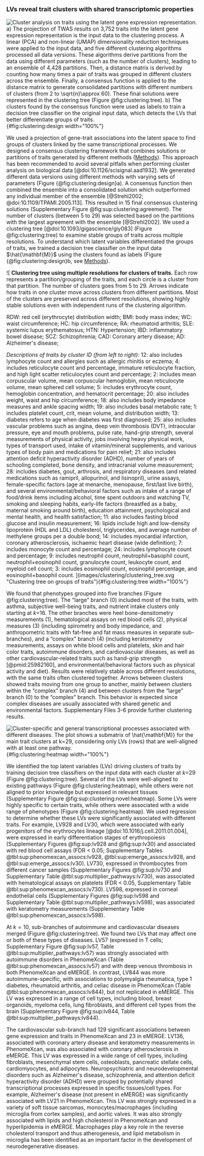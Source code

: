 ### LVs reveal trait clusters with shared transcriptomic properties

![
**Cluster analysis on traits using the latent gene expression representation.**
**a)** The projection of TWAS results on 3,752 traits into the latent gene expression representation is the input data to the clustering process.
A linear (PCA) and non-linear (UMAP) dimensionality reduction techniques were applied to the input data, and five different clustering algorithms processed all data versions.
These algorithms derive partitions from the data using different parameters (such as the number of clusters), leading to an ensemble of 4,428 partitions.
Then, a distance matrix is derived by counting how many times a pair of traits was grouped in different clusters across the ensemble.
Finally, a consensus function is applied to the distance matrix to generate consolidated partitions with different numbers of clusters (from 2 to $\sqrt{n}\approx$ 60).
These final solutions were represented in the clustering tree (Figure @fig:clustering:tree).
**b)** The clusters found by the consensus function were used as labels to train a decision tree classifier on the original input data, which detects the LVs that better differentiate groups of traits.
](images/clustering/clustering_design.svg "Cluster analysis on traits"){#fig:clustering:design width="100%"}


We used a projection of gene-trait associations into the latent space to find groups of clusters linked by the same transcriptional processes.
We designed a consensus clustering framework that combines solutions or partitions of traits generated by different methods ([Methods](#sec:methods:clustering)).
This approach has been recommended to avoid several pitfalls when performing cluster analysis on biological data [@doi:10.1126/scisignal.aad1932].
We generated different data versions using different methods with varying sets of parameters (Figure {@fig:clustering:design}a).
A consensus function then combined the ensemble into a consolidated solution which outperformed any individual member of the ensemble [@Strehl2002; @doi:10.1109/TPAMI.2005.113].
This resulted in 15 final consensus clustering solutions (Supplementary Figure @fig:sup:clustering:agreement).
The number of clusters (between 5 to 29) was selected based on the partitions with the largest agreement with the ensemble [@Strehl2002].
We used a clustering tree [@doi:10.1093/gigascience/giy083] (Figure @fig:clustering:tree) to examine stable groups of traits across multiple resolutions.
To understand which latent variables differentiated the groups of traits, we trained a decision tree classifier on the input data $\hat{\mathbf{M}}$ using the clusters found as labels (Figure {@fig:clustering:design}b, see [Methods](#sec:methods:clustering)).


![
**Clustering tree using multiple resolutions for clusters of traits.**
Each row represents a partition/grouping of the traits, and each circle is a cluster from that partition.
The number of clusters goes from 5 to 29.
Arrows indicate how traits in one cluster move across clusters from different partitions.
Most of the clusters are preserved across different resolutions, showing highly stable solutions even with independent runs of the clustering algorithm.
<!--  -->
RDW: red cell (erythrocyte) distribution width;
BMI: body mass index;
WC: waist circumference;
HC: hip circumference;
RA: rheumatoid arthritis;
SLE: systemic lupus erythematosus;
HTN: Hypertension;
IBD: inflammatory bowel disease;
SCZ: Schizophrenia;
CAD: Coronary artery disease;
AD: Alzheimer's disease;
<!--  -->
*Descriptions of traits by cluster ID (from left to right):*
12: also includes lymphocyte count and allergies such as allergic rhinitis or eczema;
4: includes reticulocyte count and percentage, immature reticulocyte fraction, and high light scatter reticulocytes count and percentage;
2: includes mean corpuscular volume, mean corpuscular hemoglobin, mean reticulocyte volume, mean sphered cell volume;
5: includes erythrocyte count, hemoglobin concentration, and hematocrit percentage;
20: also includes weight, waist and hip circumference;
18: also includes body impedance measures and ankle spacing width;
19: also includes basal metabolic rate;
1: includes platelet count, crit, mean volume, and distribution width;
13: diabetes refers to age when diabetes was first diagnosed;
25: also includes vascular problems such as angina, deep vein thrombosis (DVT), intraocular pressure, eye and mouth problems, pulse rate, hand-grip strength, several measurements of physical activity, jobs involving heavy physical work, types of transport used, intake of vitamin/mineral supplements, and various types of body pain and medications for pain relief;
21: also includes attention deficit hyperactivity disorder (ADHD), number of years of schooling completed, bone density, and intracranial volume measurement;
28: includes diabetes, gout, arthrosis, and respiratory diseases (and related medications such as ramipril, allopurinol, and lisinopril), urine assays, female-specific factors (age at menarche, menopause, first/last live birth), and several environmental/behavioral factors such as intake of a range of food/drink items including alcohol, time spent outdoors and watching TV, smoking and sleeping habits, early-life factors (breastfed as a baby, maternal smoking around birth), education attainment, psychological and mental health, and health satisfaction;
11: also includes fasting blood glucose and insulin measurement;
16: lipids include high and low-density lipoprotein (HDL and LDL) cholesterol, triglycerides, and average number of methylene groups per a double bond;
14: includes myocardial infarction, coronary atherosclerosis, ischaemic heart disease (wide definition);
7: includes monocyte count and percentage;
24: includes lymphocyte count and percentage;
9: includes neutrophil count, neutrophil+basophil count, neutrophil+eosinophil count, granulocyte count, leukocyte count, and myeloid cell count;
3: includes eosinophil count, eosinophil percentage, and eosinophil+basophil count.
](images/clustering/clustering_tree.svg "Clustering tree on groups of traits"){#fig:clustering:tree width="100%"}


We found that phenotypes grouped into five branches (Figure @fig:clustering:tree).
The “large” branch (0) included most of the traits, with asthma, subjective well-being traits, and nutrient intake clusters only starting at $k$=16.
The other branches were heel bone-densitometry measurements (1), hematological assays on red blood cells (2), physical measures (3) (including spirometry and body impedance, and anthropometric traits with fat-free and fat mass measures in separate sub-branches), and a “complex” branch (4) (including keratometry measurements, assays on white blood cells and platelets, skin and hair color traits, autoimmune disorders, and cardiovascular diseases, as well as other cardiovascular-related traits such as hand-grip strength [@pmid:25982160], and environmental/behavioral factors such as physical activity and diet).
Results were relatively stable across different resolutions, with the same traits often clustered together.
Arrows between clusters showed traits moving from one group to another, mainly between clusters within the “complex” branch (4) and between clusters from the “large” branch (0) to the “complex” branch.
This behavior is expected since complex diseases are usually associated with shared genetic and environmental factors.
Supplementary Files 3-6 provide further clustering results.


![
**Cluster-specific and general transcriptional processes associated with different diseases.**
The plot shows a submatrix of $\hat{\mathbf{M}}$ for the main trait clusters at $k$=29, considering only LVs (rows) that are well-aligned with at least one pathway.
](images/clustering/global_clustermap-plain.svg "Heatmap with gene modules and traits"){#fig:clustering:heatmap width="100%"}


We identified the top latent variables (LVs) driving clusters of traits by training decision tree classifiers on the input data with each cluster at $k$=29 (Figure @fig:clustering:tree).
Several of the LVs were well-aligned to existing pathways (Figure @fig:clustering:heatmap), while others were not aligned to prior knowledge but expressed in relevant tissues (Supplementary Figure @fig:sup:clustering:novel:heatmap).
Some LVs were highly specific to certain traits, while others were associated with a wide range of phenotypes (Figure @fig:clustering:heatmap).
We used regression to determine whether these LVs were significantly associated with different traits.
For example, LV928 and LV30, which were associated with early progenitors of the erythrocytes lineage [@doi:10.1016/j.cell.2011.01.004], were expressed in early differentiation stages of erythropoiesis (Supplementary Figures @fig:sup:lv928 and @fig:sup:lv30) and associated with red blood cell assays (FDR < 0.05; Supplementary Tables @tbl:sup:phenomexcan_assocs:lv928, @tbl:sup:emerge_assocs:lv928, and @tbl:sup:emerge_assocs:lv30).
LV730, expressed in thrombocytes from different cancer samples (Supplementary Figures @fig:sup:lv730 and Supplementary Table @tbl:sup:multiplier_pathways:lv730), was associated with hematological assays on platelets (FDR < 0.05, Supplementary Table @tbl:sup:phenomexcan_assocs:lv730).
LV598, expressed in corneal endothelial cells (Supplementary Figures @fig:sup:lv598 and Supplementary Table @tbl:sup:multiplier_pathways:lv598), was associated with keratometry measurements (Supplementary Table @tbl:sup:phenomexcan_assocs:lv598).


At $k=10$, sub-branches of autoimmune and cardiovascular diseases merged (Figure @fig:clustering:tree).
We found two LVs that may affect one or both of these types of diseases.
LV57 (expressed in T cells; Supplementary Figure @fig:sup:lv57, Table @tbl:sup:multiplier_pathways:lv57) was strongly associated with autoimmune disorders in PhenomeXcan (Table @tbl:sup:phenomexcan_assocs:lv57) and with deep venous thrombosis in both PhenomeXcan and eMERGE.
In contrast, LV844 was more autoimmune-specific, with associations to polymyalgia rheumatica, type 1 diabetes, rheumatoid arthritis, and celiac disease in PhenomeXcan (Table @tbl:sup:phenomexcan_assocs:lv844), but not replicated in eMERGE.
This LV was expressed in a range of cell types, including blood, breast organoids, myeloma cells, lung fibroblasts, and different cell types from the brain (Supplementary Figure @fig:sup:lv844, Table @tbl:sup:multiplier_pathways:lv844).


The cardiovascular sub-branch had 129 significant associations between gene expression and traits in PhenomeXcan and 23 in eMERGE.
LV136, associated with coronary artery disease and keratometry measurements in PhenomeXcan, was also associated with coronary atherosclerosis in eMERGE.
This LV was expressed in a wide range of cell types, including fibroblasts, mesenchymal stem cells, osteoblasts, pancreatic stellate cells, cardiomyocytes, and adipocytes.
Neuropsychiatric and neurodevelopmental disorders such as Alzheimer's disease, schizophrenia, and attention deficit hyperactivity disorder (ADHD) were grouped by potentially shared transcriptional processes expressed in specific tissues/cell types.
For example, Alzheimer's disease (not present in eMERGE) was significantly associated with LV21 in PhenomeXcan.
This LV was strongly expressed in a variety of soft tissue sarcomas, monocytes/macrophages (including microglia from cortex samples), and aortic valves.
It was also strongly associated with lipids and high cholesterol in PhenomeXcan and hyperlipidemia in eMERGE.
Macrophages play a key role in the reverse cholesterol transport and thus atherogenesis, and lipid metabolism in microglia has been identified as an important factor in the development of neurodegenerative diseases.

